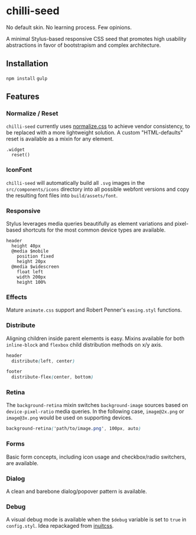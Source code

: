# chilli-seed

No default skin. No learning process. Few opinions.

A minimal Stylus-based responsive CSS seed that promotes high usability abstractions in favor of bootstrapism and complex architecture.

## Installation

`npm install`
`gulp`

## Features

### Normalize / Reset

`chilli-seed` currently uses [normalize.css](http://necolas.github.io/normalize.css/) to achieve vendor consistency, to be replaced with a more lightweight solution.
A custom "HTML-defaults" reset is available as a mixin for any element.

```
.widget
  reset()
```

### IconFont

`chilli-seed` will automatically build all `.svg` images in the `src/components/icons` directory into all possible webfont versions and copy the resulting font files into `build/assets/font`.

### Responsive

Stylus leverages media queries beautifully as element variations and pixel-based shortcuts for the most common device types are available.

```
header
  height 40px
  @media $mobile
    position fixed
    height 20px
  @media $widescreen
    float left
    width 200px
    height 100%
```

### Effects

Mature `animate.css` support and Robert Penner's `easing.styl` functions.

### Distribute

Aligning children inside parent elements is easy.
Mixins available for both `inline-block` and `flexbox` child distribution methods on x/y axis.

```css
header
  distribute(left, center)

footer
  distribute-flex(center, bottom)
```

### Retina

The `background-retina` mixin switches `background-image` sources based on `device-pixel-ratio` media queries. In the following case, `image@2x.png` or `image@3x.png` would be used on supporting devices.

```css
background-retina('path/to/image.png', 100px, auto)
```

### Forms

Basic form concepts, including icon usage and checkbox/radio switchers, are available.

### Dialog

A clean and barebone dialog/popover pattern is available.

### Debug

A visual debug mode is available when the `$debug` variable is set to `true` in `config.styl`. Idea repackaged from [inuitcss](https://github.com/inuitcss).
